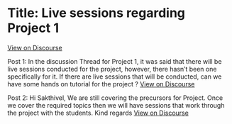 # Title: Live sessions regarding Project 1
[View on Discourse](https://discourse.onlinedegree.iitm.ac.in/t/live-sessions-regarding-project-1/165593)

Post 1: In the discussion Thread for Project 1, it was said that there will be live sessions conducted for the project, however, there hasn’t been one specifically for it. If there are live sessions that will be conducted, can we have some hands on tutorial for the project ?
[View on Discourse](https://discourse.onlinedegree.iitm.ac.in/t/live-sessions-regarding-project-1/165593/1)


Post 2: Hi Sakthivel, We are still covering the precursors for Project. Once we cover the required topics then we will have sessions that work through the project with the students. Kind regards
[View on Discourse](https://discourse.onlinedegree.iitm.ac.in/t/live-sessions-regarding-project-1/165593/2)


